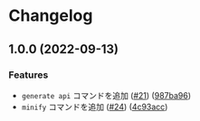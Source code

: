 # Changelog

## 1.0.0 (2022-09-13)


### Features

* `generate api` コマンドを追加 ([#21](https://github.com/jp-postal-code/address-data-generator/issues/21)) ([987ba96](https://github.com/jp-postal-code/address-data-generator/commit/987ba9662eb85179e1c940860087322a7c0fdbad))
* `minify` コマンドを追加 ([#24](https://github.com/jp-postal-code/address-data-generator/issues/24)) ([4c93acc](https://github.com/jp-postal-code/address-data-generator/commit/4c93accac4ab2d8441fa86af8e9fa7c127449bcf))
